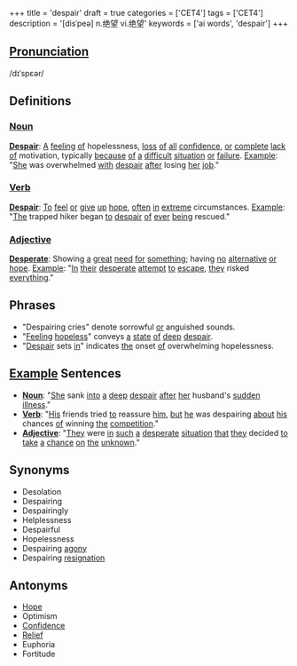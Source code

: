 +++
title = 'despair'
draft = true
categories = ['CET4']
tags = ['CET4']
description = '[disˈpeə] n.绝望 vi.绝望'
keywords = ['ai words', 'despair']
+++

## [Pronunciation](/en/post/pronunciation/)
/dɪˈspɛər/

## Definitions
### [Noun](/en/post/noun/)
**[Despair](/en/post/despair/)**: [A](/en/post/a/) [feeling](/en/post/feeling/) [of](/en/post/of/) hopelessness, [loss](/en/post/loss/) [of](/en/post/of/) [all](/en/post/all/) [confidence](/en/post/confidence/), [or](/en/post/or/) [complete](/en/post/complete/) [lack](/en/post/lack/) [of](/en/post/of/) motivation, typically [because](/en/post/because/) [of](/en/post/of/) [a](/en/post/a/) [difficult](/en/post/difficult/) [situation](/en/post/situation/) [or](/en/post/or/) [failure](/en/post/failure/). [Example](/en/post/example/): "[She](/en/post/she/) was overwhelmed [with](/en/post/with/) [despair](/en/post/despair/) [after](/en/post/after/) losing [her](/en/post/her/) [job](/en/post/job/)."

### [Verb](/en/post/verb/)
**[Despair](/en/post/despair/)**: [To](/en/post/to/) [feel](/en/post/feel/) [or](/en/post/or/) [give](/en/post/give/) [up](/en/post/up/) [hope](/en/post/hope/), [often](/en/post/often/) [in](/en/post/in/) [extreme](/en/post/extreme/) circumstances. [Example](/en/post/example/): "[The](/en/post/the/) trapped hiker began [to](/en/post/to/) [despair](/en/post/despair/) [of](/en/post/of/) [ever](/en/post/ever/) [being](/en/post/being/) rescued."

### [Adjective](/en/post/adjective/)
**[Desperate](/en/post/desperate/)**: Showing [a](/en/post/a/) [great](/en/post/great/) [need](/en/post/need/) [for](/en/post/for/) [something](/en/post/something/); having [no](/en/post/no/) [alternative](/en/post/alternative/) [or](/en/post/or/) [hope](/en/post/hope/). [Example](/en/post/example/): "[In](/en/post/in/) [their](/en/post/their/) [desperate](/en/post/desperate/) [attempt](/en/post/attempt/) [to](/en/post/to/) [escape](/en/post/escape/), [they](/en/post/they/) risked [everything](/en/post/everything/)."

## Phrases
- "Despairing cries" denote sorrowful [or](/en/post/or/) anguished sounds.
- "[Feeling](/en/post/feeling/) [hopeless](/en/post/hopeless/)" conveys [a](/en/post/a/) [state](/en/post/state/) [of](/en/post/of/) [deep](/en/post/deep/) [despair](/en/post/despair/).
- "[Despair](/en/post/despair/) sets [in](/en/post/in/)" indicates [the](/en/post/the/) onset [of](/en/post/of/) overwhelming hopelessness.

## [Example](/en/post/example/) Sentences
- **[Noun](/en/post/noun/)**: "[She](/en/post/she/) sank [into](/en/post/into/) [a](/en/post/a/) [deep](/en/post/deep/) [despair](/en/post/despair/) [after](/en/post/after/) [her](/en/post/her/) husband's [sudden](/en/post/sudden/) [illness](/en/post/illness/)."
- **[Verb](/en/post/verb/)**: "[His](/en/post/his/) friends tried [to](/en/post/to/) reassure [him](/en/post/him/), [but](/en/post/but/) [he](/en/post/he/) was despairing [about](/en/post/about/) [his](/en/post/his/) chances [of](/en/post/of/) winning [the](/en/post/the/) [competition](/en/post/competition/)."
- **[Adjective](/en/post/adjective/)**: "[They](/en/post/they/) were [in](/en/post/in/) [such](/en/post/such/) [a](/en/post/a/) [desperate](/en/post/desperate/) [situation](/en/post/situation/) [that](/en/post/that/) [they](/en/post/they/) decided [to](/en/post/to/) [take](/en/post/take/) [a](/en/post/a/) [chance](/en/post/chance/) [on](/en/post/on/) [the](/en/post/the/) [unknown](/en/post/unknown/)."

## Synonyms
- Desolation
- Despairing
- Despairingly
- Helplessness
- Despairful
- Hopelessness
- Despairing [agony](/en/post/agony/)
- Despairing [resignation](/en/post/resignation/)

## Antonyms
- [Hope](/en/post/hope/)
- Optimism
- [Confidence](/en/post/confidence/)
- [Relief](/en/post/relief/)
- Euphoria
- Fortitude
